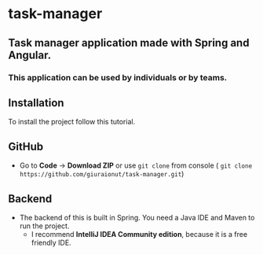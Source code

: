 # task-manager
## Task manager application made with Spring and Angular.
### This application can be used by individuals or by teams.



## Installation

To install the project follow this tutorial.

## GitHub

* Go to **Code** -> **Download ZIP** or use `git clone` from console ( `git clone https://github.com/giuraionut/task-manager.git`)

## Backend

* The backend of this is built in Spring. You need a Java IDE and Maven to run the project.
  * I recommend **IntelliJ IDEA Community edition**, because it is a free friendly IDE.
